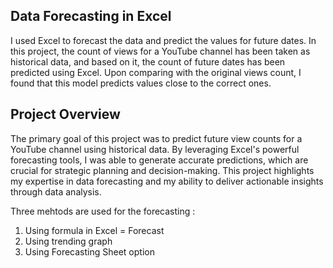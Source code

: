## Data Forecasting in Excel
I used Excel to forecast the data and predict the values for future dates. In this project, the count of views for a YouTube channel has been taken as historical data, and based on it, the count of future dates has been predicted using Excel. Upon comparing with the original views count, I found that this model predicts values close to the correct ones.

## Project Overview
The primary goal of this project was to predict future view counts for a YouTube channel using historical data. By leveraging Excel's powerful forecasting tools, I was able to generate accurate predictions, which are crucial for strategic planning and decision-making. This project highlights my expertise in data forecasting and my ability to deliver actionable insights through data analysis.

Three mehtods are used for the forecasting :
1. Using formula in Excel = Forecast
2. Using trending graph
3. Using Forecasting Sheet option
